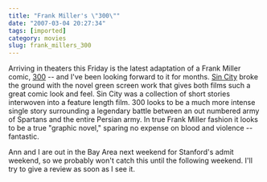 ```yaml
---
title: "Frank Miller's \"300\""
date: "2007-03-04 20:27:34"
tags: [imported]
category: movies
slug: frank_millers_300
---
```


Arriving in theaters this Friday is the latest adaptation of a Frank Miller
comic,
<a href="http://www.imdb.com/title/tt0416449/" title="Just simply, WOW">300</a>
-- and I've been looking forward to it for months.
<a href="http://www.imdb.com/title/tt0401792/">Sin City</a> broke the ground
with the novel green screen work that gives both films such a great comic look
and feel. Sin City was a collection of short stories interwoven into a feature
length film. 300 looks to be a much more intense single story surrounding a
legendary battle between an out numbered army of Spartans and the entire Persian
army. In true Frank Miller fashion it looks to be a true "graphic novel,"
sparing no expense on blood and violence -- fantastic.

Ann and I are out in the Bay Area next weekend for Stanford's admit weekend, so
we probably won't catch this until the following weekend. I'll try to give a
review as soon as I see it.
